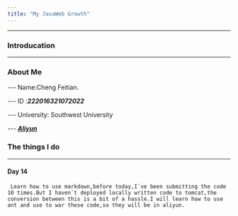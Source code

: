 ```yaml
---
title: "My JavaWeb Growth"
---
```

---
### Introducation
---
### About Me
--- Name:Cheng Feitian.

--- ID  :***222016321072022***

--- University: Southwest University

--- __*[Aliyun](http://120.79.133.21:8080/demo/login.jsp)*__
### The things I do
---
#### Day 14
	 Learn how to use markdown,before today,I`ve been submitting the code 10 times.But I haven`t deployed locally written code to tomcat,the conversion between this is a bit of a hassle.I will learn how to use ant and use to war these code,so they will be in aliyun.
